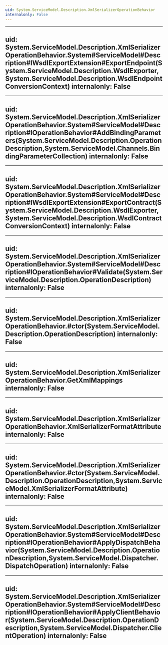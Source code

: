 ```yaml
---
uid: System.ServiceModel.Description.XmlSerializerOperationBehavior
internalonly: False
---
```


---
uid: System.ServiceModel.Description.XmlSerializerOperationBehavior.System#ServiceModel#Description#IWsdlExportExtension#ExportEndpoint(System.ServiceModel.Description.WsdlExporter,System.ServiceModel.Description.WsdlEndpointConversionContext)
internalonly: False
---

---
uid: System.ServiceModel.Description.XmlSerializerOperationBehavior.System#ServiceModel#Description#IOperationBehavior#AddBindingParameters(System.ServiceModel.Description.OperationDescription,System.ServiceModel.Channels.BindingParameterCollection)
internalonly: False
---

---
uid: System.ServiceModel.Description.XmlSerializerOperationBehavior.System#ServiceModel#Description#IWsdlExportExtension#ExportContract(System.ServiceModel.Description.WsdlExporter,System.ServiceModel.Description.WsdlContractConversionContext)
internalonly: False
---

---
uid: System.ServiceModel.Description.XmlSerializerOperationBehavior.System#ServiceModel#Description#IOperationBehavior#Validate(System.ServiceModel.Description.OperationDescription)
internalonly: False
---

---
uid: System.ServiceModel.Description.XmlSerializerOperationBehavior.#ctor(System.ServiceModel.Description.OperationDescription)
internalonly: False
---

---
uid: System.ServiceModel.Description.XmlSerializerOperationBehavior.GetXmlMappings
internalonly: False
---

---
uid: System.ServiceModel.Description.XmlSerializerOperationBehavior.XmlSerializerFormatAttribute
internalonly: False
---

---
uid: System.ServiceModel.Description.XmlSerializerOperationBehavior.#ctor(System.ServiceModel.Description.OperationDescription,System.ServiceModel.XmlSerializerFormatAttribute)
internalonly: False
---

---
uid: System.ServiceModel.Description.XmlSerializerOperationBehavior.System#ServiceModel#Description#IOperationBehavior#ApplyDispatchBehavior(System.ServiceModel.Description.OperationDescription,System.ServiceModel.Dispatcher.DispatchOperation)
internalonly: False
---

---
uid: System.ServiceModel.Description.XmlSerializerOperationBehavior.System#ServiceModel#Description#IOperationBehavior#ApplyClientBehavior(System.ServiceModel.Description.OperationDescription,System.ServiceModel.Dispatcher.ClientOperation)
internalonly: False
---
